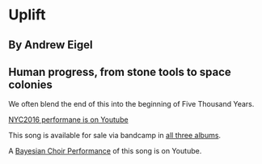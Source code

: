#  Uplift
## By Andrew Eigel
## Human progress, from stone tools to space colonies

We often blend the end of this into the beginning of Five Thousand Years.

[NYC2016 performane is on Youtube](https://www.youtube.com/watch?v=4OR4xhTdlfk&index=5&list=PL2kAZU4YexD8EtbrNfI6RP0rjsTAIYwK6)

This song is available for sale via bandcamp in [all three albums](https://humanistculture.bandcamp.com/).



A [Bayesian Choir Performance](https://www.youtube.com/watch?v=HWdr_YTJrg8) of this song is on Youtube.
